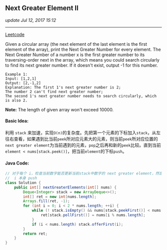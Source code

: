 ## Next Greater Element II
_update Jul 12, 2017 15:12_

---
[Leetcode](https://leetcode.com/problems/next-greater-element-ii/#/solutions)

Given a circular array (the next element of the last element is the first element of the array), print the Next Greater Number for every element. The Next Greater Number of a number x is the first greater number to its traversing-order next in the array, which means you could search circularly to find its next greater number. If it doesn't exist, output -1 for this number.

    Example 1:
    Input: [1,2,1]
    Output: [2,-1,2]
    Explanation: The first 1's next greater number is 2; 
    The number 2 can't find next greater number; 
    The second 1's next greater number needs to search circularly, which is also 2.
**Note:** The length of given array won't exceed 10000.

#### Basic Idea:
利用 `stack` 来加速，实现`O(n)`的复杂度。先把第一个元素的下标加入`stack`，从左往右查看，如果遇到比当前`peek`所对应元素大的元素，则当前`peek`所对应位置的`next greater element`为当前遇到的元素，`pop`之后再和新的`peek`比较。直到当前`element < nums[stack.peek()]`，把当前`element`的下标`push`。

#### Java Code:
```java
// 对于每个 i，检查当前数字能否更新当前stack中数字的 next greater element，然后再把
//  i 本身 push
class Solution {
    public int[] nextGreaterElements(int[] nums) {
        Deque<Integer> stack = new ArrayDeque<>();
        int[] ret = new int[nums.length];
        Arrays.fill(ret, -1);
        for (int i = 0; i < 2 * nums.length; ++i) {
            while (! stack.isEmpty() && nums[stack.peekFirst()] < nums[i % nums.length]) {
                ret[stack.pollFirst()] = nums[i % nums.length];
            }
            if (i < nums.length) stack.offerFirst(i);
        }
        return ret;
    }
}
```

